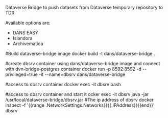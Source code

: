 Dataverse Bridge to push datasets from Dataverse temporary repository to TDR

Available options are:
- DANS EASY 
- Islandora
- Archivematica



#Build dataverse-bridge image
docker build -t dans/dataverse-bridge .

#create dbsrv container using dans/dataverse-bridge image and connect with dvn-bridge-postgres container 
docker run -p 8592:8592 -d --privileged=true -it --name=dbsrv dans/dataverse-bridge

#access to dbsrv container
docker exec -it dbsrv bash

#access to dbsrv container and start it
ocker exec -it dbsrv java -jar /usr/local/dataverse-bridge/dbsrv.jar
#The ip address of dbsrv
docker inspect -f '{{range .NetworkSettings.Networks}}{{.IPAddress}}{{end}}' dbsrv

